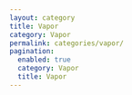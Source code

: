 ```yaml
---
layout: category
title: Vapor
category: Vapor
permalink: categories/vapor/
pagination:
  enabled: true
  category: Vapor
  title: Vapor
---
```


